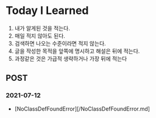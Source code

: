 Today I Learned
===============

1. 내가 알게된 것을 적는다.
2. 매일 적지 않아도 된다.
3. 검색하면 나오는 수준이라면 적지 않는다.
4. 글을 작성한 목적을 앞쪽에 명시하고 해설은 뒤에 적는다.
5. 과정같은 것은 가급적 생략하거나 가장 뒤에 적는다

POST
----
### 2021-07-12
 * [NoClassDefFoundError][/NoClassDefFoundError.md]
